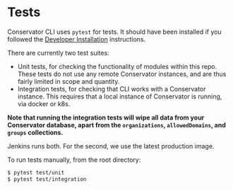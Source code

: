 # Tests

Conservator CLI uses `pytest` for tests. It should have been installed if you 
followed the [Developer Installation](https://flir.github.io/conservator-cli/usage/installation.html#developers) 
instructions.

There are currently two test suites:

 - Unit tests, for checking the functionality of modules within this repo. These
   tests do not use any remote Conservator instances, and are thus fairly limited
   in scope and quantity.
 - Integration tests, for checking that CLI works with a Conservator instance.
   This requires that a local instance of Conservator is running, via docker or k8s.

**Note that running the integration tests will wipe all data from your Conservator database, apart from the `organizations`, `allowedDomains`, and `groups` collections.**

Jenkins runs both. For the second, we use the latest production image.

To run tests manually, from the root directory:

```sh
$ pytest test/unit
$ pytest test/integration
```
